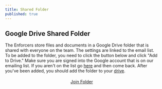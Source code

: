 ```yaml
---
title: Shared Folder
published: true
---
```


## Google Drive Shared Folder
The Enforcers store files and documents in a Google Drive folder that is shared with everyone on the team. The settings are linked to the email list. To be added to the folder, you need to click the button below and click "Add to Drive." Make sure you are signed into the Google account that is on our emailing list. If you aren't on the list go <a href="{{ site.url }}/members/communication/#mail-list" target="_blank">here</a> and then come back.
After you've been added, you should add the folder to your <a href="https://support.google.com/drive/answer/2375043?hl=en" target="_blank">drive</a>.

<div style="text-align:center; padding:5px;">
<a class="btn" href="https://drive.google.com/open?id=0B8-N1pSXiqwhb2diaHFIdWtoY0k&authuser=0">Join Folder</a>
</div>
